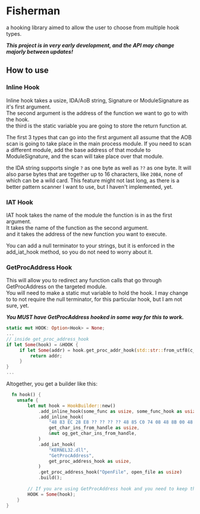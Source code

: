# Fisherman
a hooking library aimed to allow the user to choose from multiple hook types.  

***This project is in very early development, and the API may change majorly between updates!***
## How to use

### Inline Hook
Inline hook takes a usize, IDA/AoB string, Signature or ModuleSignature as it's first argument.  
The second argument is the address of the function we want to go to with the hook.  
the third is the static variable you are going to store the return function at.

The first 3 types that can go into the first argument all assume that the AOB scan is going to take 
place in the main process module. If you need to scan a different module, add the base address of that 
module to ModuleSignature, and the scan will take place over that module.

the IDA string supports single `?` as one byte as well as `??` as one byte. It will also parse bytes that
are together up to 16 characters, like `20B4`, none of which can be a wild card. This feature might not last long, as 
there is a better pattern scanner I want to use, but I haven't implemented, yet. 

### IAT Hook
IAT hook takes the name of the module the function is in as the first argument.  
It takes the name of the function as the second argument.  
and it takes the address of the new function you want to execute.

You can add a null terminator to your strings, but it is enforced in the add_iat_hook method, so you
do not need to worry about it.

### GetProcAddress Hook
This will allow you to redirect any function calls that go through GetProcAddress on the targeted module.  
You will need to make a static mut variable to hold the hook. I may change to to not require the null terminator, for
this particular hook, but I am not sure, yet.  

***You MUST have GetProcAddress hooked in some way for this to work.***

```rust
static mut HOOK: Option<Hook> = None; 
...
// inside get_proc_address_hook
if let Some(hook) = &HOOK {
     if let Some(addr) = hook.get_proc_addr_hook(std::str::from_utf8(c_string.to_bytes_with_nul()).unwrap_or_default()) {
         return addr;
     }
}
...
```

Altogether, you get a builder like this:
```rust
  fn hook() {
    unsafe {
        let mut hook = HookBuilder::new()
            .add_inline_hook(some_func as usize, some_func_hook as usize, &mut og_some_func)
            .add_inline_hook(
                "48 83 EC 28 E8 ?? ?? ?? ?? 48 85 C0 74 08 48 8B 00 48 83 C4 28 C3",
                get_char_ins_from_handle as usize,
                &mut og_get_char_ins_from_handle,
            )
            .add_iat_hook(
                "KERNEL32.dll",
                "GetProcAddress",
                get_proc_address_hook as usize,
            )
            .get_proc_address_hook("OpenFile", open_file as usize)
            .build();
        
        // If you are using GetProcAddress hook and you need to keep the hook around.  
        HOOK = Some(hook);
    }
}
```

